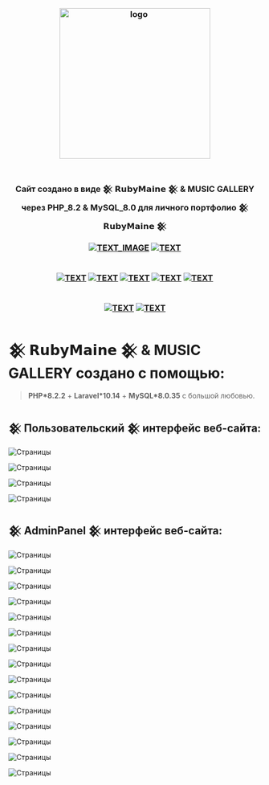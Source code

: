 <h3 align="center">
<br />
<img src="https://rubymaine.000webhostapp.com/rubymaine/my.rubymaine.music.gallarey/00.png" alt="logo" width="300" />
<br />
<br />
<br />
Cайт создано в виде 𒆜 𝗥𝘂𝗯𝘆𝗠𝗮𝗶𝗻𝗲 𒆜 & MUSIC GALLERY через PHP_8.2 & MySQL_8.0 для личного портфолио 𒆜 𝗥𝘂𝗯𝘆𝗠𝗮𝗶𝗻𝗲 𒆜

[![TEXT_IMAGE](https://img.shields.io/badge/GitHub-EE0000??style=for-the-badge&logo=github&logoColor=white)](https://github.com/)
[![TEXT](https://img.shields.io/badge/LICENSE:_MIT/APACHE-v2.0-EE0000??style=for-the-badge&logo=LibreOffice&logoColor=white)](#)
<br /><br /><br />
[![TEXT](https://img.shields.io/badge/PHP_версия:-v8.2.2-EE0000??style=for-the-badge&logo=php&logoColor=blue)](#)
[![TEXT](https://img.shields.io/badge/MySQL_версия:-v8.0.35-EE0000??style=for-the-badge&logo=mysql&logoColor=white)](#)
[![TEXT](https://img.shields.io/badge/Bootstrap_версия:-v5.3-EE0000??style=for-the-badge&logo=bootstrap&logoColor=blue)](#)
[![TEXT](https://img.shields.io/badge/VUE.JS_версия:-v3.3.4-EE0000??style=for-the-badge&logo=vue.js&logoColor=#4FC08D)](#)
[![TEXT](https://img.shields.io/badge/FontAwesome_версия:-v3.3.4-EE0000??style=for-the-badge&logo=fontawesome&logoColor=#4FC08D)](#)
<br /><br /><br />
[![TEXT](https://img.shields.io/badge/Телеграм_Канал:-@RUBYMAINE-EE0000??style=for-the-badge&logo=telegram&logoColor=blue)](https://t.me/rubymaine)
[![TEXT](https://img.shields.io/badge/Автор:-RUBYMAINE-CC342D??style=for-the-badge&logo=ruby&logoColor=white)](#)

</h3>


# 𒆜 𝗥𝘂𝗯𝘆𝗠𝗮𝗶𝗻𝗲 𒆜 & MUSIC GALLERY создано с помощью:
> **PHP*8.2.2** + **Laravel*10.14**  + **MySQL*8.0.35** с большой любовью.


## 𒆜 Пользовательский 𒆜 интерфейс веб-сайта:
![Страницы](https://rubymaine.000webhostapp.com/rubymaine/my.rubymaine.music.gallarey/01.jpg?raw=true)

![Страницы](https://rubymaine.000webhostapp.com/rubymaine/my.rubymaine.music.gallarey/02.jpg?raw=true)

![Страницы](https://rubymaine.000webhostapp.com/rubymaine/my.rubymaine.music.gallarey/03.jpg?raw=true)

![Страницы](https://rubymaine.000webhostapp.com/rubymaine/my.rubymaine.music.gallarey/04.jpg?raw=true)

## 𒆜 AdminPanel 𒆜 интерфейс веб-сайта:
![Страницы](https://rubymaine.000webhostapp.com/rubymaine/my.rubymaine.music.gallarey/05.jpg?raw=true)

![Страницы](https://rubymaine.000webhostapp.com/rubymaine/my.rubymaine.music.gallarey/06.jpg?raw=true)

![Страницы](https://rubymaine.000webhostapp.com/rubymaine/my.rubymaine.music.gallarey/07.jpg?raw=true)

![Страницы](https://rubymaine.000webhostapp.com/rubymaine/my.rubymaine.music.gallarey/08.jpg?raw=true)

![Страницы](https://rubymaine.000webhostapp.com/rubymaine/my.rubymaine.music.gallarey/09.jpg?raw=true)

![Страницы](https://rubymaine.000webhostapp.com/rubymaine/my.rubymaine.music.gallarey/10.jpg?raw=true)

![Страницы](https://rubymaine.000webhostapp.com/rubymaine/my.rubymaine.music.gallarey/11.jpg?raw=true)

![Страницы](https://rubymaine.000webhostapp.com/rubymaine/my.rubymaine.music.gallarey/12.jpg?raw=true)

![Страницы](https://rubymaine.000webhostapp.com/rubymaine/my.rubymaine.music.gallarey/13.jpg?raw=true)

![Страницы](https://rubymaine.000webhostapp.com/rubymaine/my.rubymaine.music.gallarey/14.jpg?raw=true)

![Страницы](https://rubymaine.000webhostapp.com/rubymaine/my.rubymaine.music.gallarey/15.jpg?raw=true)

![Страницы](https://rubymaine.000webhostapp.com/rubymaine/my.rubymaine.music.gallarey/16.jpg?raw=true)

![Страницы](https://rubymaine.000webhostapp.com/rubymaine/my.rubymaine.music.gallarey/17.jpg?raw=true)

![Страницы](https://rubymaine.000webhostapp.com/rubymaine/my.rubymaine.music.gallarey/18.jpg?raw=true)

![Страницы](https://rubymaine.000webhostapp.com/rubymaine/my.rubymaine.music.gallarey/19.jpg?raw=true)
